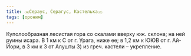 ```yaml
---
title: ⒜Сераус, Серагус, Кастелька⒵
tags: [ороним]
---
```


Куполообразная лесистая гора со скалами вверху юж. склона; на ней руины исара. В
1 км к С от г. Урага, ниже ее; в 1,2 км к ЮЮВ от г. Ай-Йори, в 3 км к З от
Алушты 3) из греч. кастели – укрепление.
